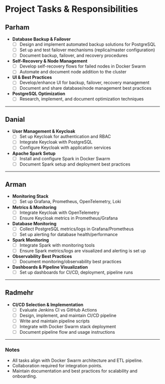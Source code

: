 # Project Tasks & Responsibilities

## Parham

- **Database Backup & Failover**
  - [ ] Design and implement automated backup solutions for PostgreSQL
  - [ ] Set up and test failover mechanisms (replica/master configuration)
  - [ ] Document backup, failover, and recovery procedures

- **Self-Recovery & Node Management**
  - [ ] Develop self-recovery flows for failed nodes in Docker Swarm
  - [ ] Automate and document node addition to the cluster

- **UI & Best Practices**
  - [ ] Develop/enhance UI for backup, failover, recovery management
  - [ ] Document and share database/node management best practices

- **PostgreSQL Optimization**
  - [ ] Research, implement, and document optimization techniques

---

## Danial

- **User Management & Keycloak**
  - [ ] Set up Keycloak for authentication and RBAC
  - [ ] Integrate Keycloak with PostgreSQL
  - [ ] Configure Keycloak with application services

- **Apache Spark Setup**
  - [ ] Install and configure Spark in Docker Swarm
  - [ ] Document Spark setup and deployment best practices

---

## Arman

- **Monitoring Stack**
  - [ ] Set up Grafana, Prometheus, OpenTelemetry, Loki

- **Metrics & Monitoring**
  - [ ] Integrate Keycloak with OpenTelemetry
  - [ ] Ensure Keycloak metrics in Prometheus/Grafana

- **Database Monitoring**
  - [ ] Collect PostgreSQL metrics/logs in Grafana/Prometheus
  - [ ] Set up alerting for database health/performance

- **Spark Monitoring**
  - [ ] Integrate Spark with monitoring tools
  - [ ] Ensure Spark metrics/logs are visualized and alerting is set up

- **Observability Best Practices**
  - [ ] Document monitoring/observability best practices

- **Dashboards & Pipeline Visualization**
  - [ ] Set up dashboards for CI/CD, deployment, pipeline runs

---

## Radmehr

- **CI/CD Selection & Implementation**
  - [ ] Evaluate Jenkins CI vs GitHub Actions
  - [ ] Design, implement, and maintain CI/CD pipeline
  - [ ] Write and maintain pipeline scripts
  - [ ] Integrate with Docker Swarm stack deployment
  - [ ] Document pipeline flow and usage instructions

---

### Notes

- All tasks align with Docker Swarm architecture and ETL pipeline.
- Collaboration required for integration points.
- Maintain documentation and best practices for scalability and onboarding.
